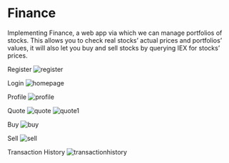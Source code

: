 # Finance
Implementing Finance, a web app via which we can manage portfolios of stocks. This allows you to check real stocks’ actual prices and portfolios’ values, it will also let you buy and sell stocks by querying IEX for stocks’ prices.

Register
![register](https://user-images.githubusercontent.com/79992803/147590889-184561de-9fe1-4ff0-8e46-d2e62dfabb5c.png)

Login
![homepage](https://user-images.githubusercontent.com/79992803/147590767-8fb5ef28-aa71-4760-8861-6086cbfde9bc.png)

Profile
![profile](https://user-images.githubusercontent.com/79992803/147590779-079da0be-984a-43cf-869a-8e2327ac77f6.png)

Quote
![quote](https://user-images.githubusercontent.com/79992803/147590833-33404d0f-bfd9-4c49-b6ab-f18ad51037f0.png)
![quote1](https://user-images.githubusercontent.com/79992803/147590838-61646431-f73f-4bf7-9e8d-549d8a7a8a5d.png)

Buy
![buy](https://user-images.githubusercontent.com/79992803/147590741-ae88fb9a-1683-4911-ae2f-1057e8c2aa16.png)

Sell
![sell](https://user-images.githubusercontent.com/79992803/147590909-e2edaae0-4238-4110-bf43-54af1ff1f324.png)

Transaction History
![transactionhistory](https://user-images.githubusercontent.com/79992803/147590928-2d4dd8f0-de17-4b20-a1ef-32cc2b1bb477.png)







